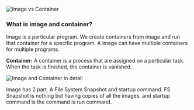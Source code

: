 ![Image vs Container](https://github.com/SaiferGit/Learning_Docker/blob/master/More%20learning%20from%20udemy/learn4%20image1.png)


### What is image and container?

Image is a perticular program. We create containers from image and run that container for a specific program. A image can have multiple containers for multiple programs. 

**Container:**
A container is a process that are assigned on a perticular task. When the task is finished, the container is vanished. 

![Image and Container in detail](https://github.com/SaiferGit/Learning_Docker/blob/master/More%20learning%20from%20udemy/learn4%20image2.png)

Image has 2 part. A File System Snapshot and startup command. FS Snapshot is nothing but having copies of all the images. and startup command is the command is run command.